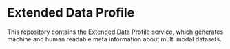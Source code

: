 # Extended Data Profile

This repository contains the Extended Data Profile service,
which generates machine and human readable meta information about multi
modal datasets.
